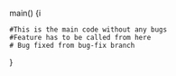 main()
{i

	#This is the main code without any bugs
	#Feature has to be called from here
	# Bug fixed from bug-fix branch
}
